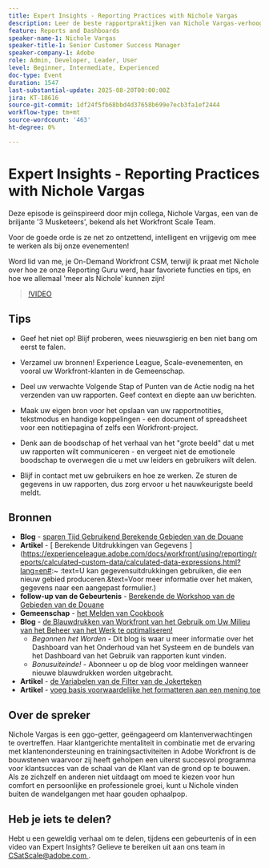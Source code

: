 ```yaml
---
title: Expert Insights - Reporting Practices with Nichole Vargas
description: Leer de beste rapportpraktijken van Nichole Vargas-verhoog uw Workfront rapporteringsvaardigheden met berekende gebieden, het vertellen van uiteinden, en gemeenschap-gedreven middelen.
feature: Reports and Dashboards
speaker-name-1: Nichole Vargas
speaker-title-1: Senior Customer Success Manager
speaker-company-1: Adobe
role: Admin, Developer, Leader, User
level: Beginner, Intermediate, Experienced
doc-type: Event
duration: 1547
last-substantial-update: 2025-08-20T00:00:00Z
jira: KT-18616
source-git-commit: 1df24f5fb68bbd4d37658b699e7ecb3fa1ef2444
workflow-type: tm+mt
source-wordcount: '463'
ht-degree: 0%

---
```



# Expert Insights - Reporting Practices with Nichole Vargas

Deze episode is geïnspireerd door mijn collega, Nichole Vargas, een van de briljante &#39;3 Musketeers&#39;, bekend als het Workfront Scale Team.

Voor de goede orde is ze net zo ontzettend, intelligent en vrijgevig om mee te werken als bij onze evenementen! 

Word lid van me, je On-Demand Workfront CSM, terwijl ik praat met Nichole over hoe ze onze Reporting Guru werd, haar favoriete functies en tips, en hoe we allemaal &#39;meer als Nichole&#39; kunnen zijn! 

>[!VIDEO](https://video.tv.adobe.com/v/3469894/?learn=on&enablevpops)

## Tips

* Geef het niet op! Blijf proberen, wees nieuwsgierig en ben niet bang om eerst te falen. 
* Verzamel uw bronnen! Experience League, Scale-evenementen, en vooral uw Workfront-klanten in de Gemeenschap. 
* Deel uw verwachte Volgende Stap of Punten van de Actie nodig na het verzenden van uw rapporten. Geef context en diepte aan uw berichten.

* Maak uw eigen bron voor het opslaan van uw rapportnotities, tekstmodus en handige koppelingen - een document of spreadsheet voor een notitiepagina of zelfs een Workfront-project. 
* Denk aan de boodschap of het verhaal van het &quot;grote beeld&quot; dat u met uw rapporten wilt communiceren - en vergeet niet de emotionele boodschap te overwegen die u met uw leiders en gebruikers wilt delen. 
* Blijf in contact met uw gebruikers en hoe ze werken. Ze sturen de gegevens in uw rapporten, dus zorg ervoor u het nauwkeurigste beeld meldt. 

## Bronnen

* **Blog** - [ sparen Tijd Gebruikend Berekende Gebieden van de Douane ](https://experienceleaguecommunities.adobe.com/t5/workfront-blogs/save-time-using-calculated-fields-to-capture-dates-details-and/ba-p/518237)
* **Artikel** - [ Berekende Uitdrukkingen van Gegevens ] (https://experienceleague.adobe.com/docs/workfront/using/reporting/reports/calculated-custom-data/calculated-data-expressions.html?lang=en#:~ :text=U kan gegevensuitdrukkingen gebruiken, die een nieuw gebied produceren.&amp;text=Voor meer informatie over het maken, gegevens naar een aangepast formulier.)
* **follow-up van de Gebeurtenis** - [ Berekende de Workshop van de Gebieden van de Douane ](https://experienceleaguecommunities.adobe.com/t5/workfront-discussions/follow-up-calculated-custom-fields-workshop/td-p/592725)
* **Gemeenschap** - [ het Melden van Cookbook ](https://experienceleaguecommunities.adobe.com/t5/workfront-discussions/the-first-ever-adobe-workfront-customer-reporting-cookbook-is/m-p/478722#M1406)
* **Blog** - [ de Blauwdrukken van Workfront van het Gebruik om Uw Milieu van het Beheer van het Werk te optimaliseren!](https://experienceleaguecommunities.adobe.com/t5/workfront-blogs/use-workfront-blueprints-to-optimize-your-work-management/ba-p/547147)
   * *Begonnen het Worden* - Dit blog is waar u meer informatie over het Dashboard van het Onderhoud van het Systeem en de bundels van het Dashboard van het Gebruik van rapporten kunt vinden. 
   * *Bonusuiteinde!* - Abonneer u op de blog voor meldingen wanneer nieuwe blauwdrukken worden uitgebracht. 
* **Artikel** - [ de Variabelen van de Filter van de Jokerteken ](https://experienceleague.adobe.com/docs/workfront/using/reporting/reports/report-elements/understand-wildcard-filter-variables.html?lang=en)
* **Artikel** - [ voeg basis voorwaardelijke het formatteren aan een mening toe ](https://experienceleague.adobe.com/docs/workfront-learn/tutorials-workfront/reporting/basic-reporting/add-basic-conditional-formatting-to-a-view.html?lang=en)

## Over de spreker

Nichole Vargas is een ggo-getter, geëngageerd om klantenverwachtingen te overtreffen. Haar klantgerichte mentaliteit in combinatie met de ervaring met klantenondersteuning en trainingsactiviteiten in Adobe Workfront is de bouwstenen waarvoor zij heeft geholpen een uiterst succesvol programma voor klantsucces van de schaal van de Klant van de grond op te bouwen. Als ze zichzelf en anderen niet uitdaagt om moed te kiezen voor hun comfort en persoonlijke en professionele groei, kunt u Nichole vinden buiten de wandelgangen met haar gouden ophaalpop. 

## Heb je iets te delen?

Hebt u een geweldig verhaal om te delen, tijdens een gebeurtenis of in een video van Expert Insights? Gelieve te bereiken uit aan ons team in [ CSatScale@adobe.com ](mailto:CSatScale@adobe.com).

